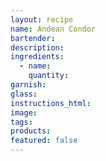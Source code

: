 ```yaml
---
layout: recipe
name: Andean Condor
bartender:
description:
ingredients:
  - name:
    quantity:
garnish:
glass:
instructions_html:
image:
tags:
products:
featured: false
---
```

